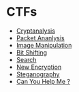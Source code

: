 # CTFs

- [Cryptanalysis](https://github.com/Omar-Said-4/Security_Project/tree/main/CTFs/CTF-1%20(Cryptanalysis))
- [Packet Ananlysis](https://github.com/Omar-Said-4/Security_Project/tree/main/CTFs/CTF-2%20(Packet%20Analysis))
- [Image Manipulation](https://github.com/Omar-Said-4/Security_Project/tree/main/CTFs/CTF-3%20(Image%20Manipulation))
- [Bit Shifting](https://github.com/Omar-Said-4/Security_Project/tree/main/CTFs/CTF-4%20(Bit%20Shifting))
- [Search](https://github.com/Omar-Said-4/Security_Project/tree/main/CTFs/CTF-5%20(Search))
- [New Encryption](https://github.com/Omar-Said-4/Security_Project/tree/main/CTFs/CTF-6%20(New%20Encryption))
- [Steganography](https://github.com/Omar-Said-4/Security_Project/tree/main/CTFs/CTF-7%20(Steganography))
- [Can You Help Me ?](https://github.com/Omar-Said-4/Security_Project/tree/main/CTFs/CTF-8%20(Can%20You%20Help%20Me))

